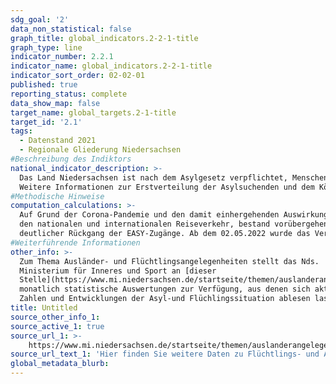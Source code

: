 ```yaml
---
sdg_goal: '2'
data_non_statistical: false
graph_title: global_indicators.2-2-1-title
graph_type: line
indicator_number: 2.2.1
indicator_name: global_indicators.2-2-1-title
indicator_sort_order: 02-02-01
published: true
reporting_status: complete
data_show_map: false
target_name: global_targets.2-1-title
target_id: '2.1'
tags:
  - Datenstand 2021
  - Regionale Gliederung Niedersachsen
#Beschreibung des Indiktors
national_indicator_description: >-
  Das Land Niedersachsen ist nach dem Asylge­setz verpflichtet, Menschen mit ausländischer Staatsangehörigkeit, die im Bundesgebiet um Asyl bitten, aufzunehmen. Die Aufnahmequote richtet sich nach dem sogenannten „Königsteiner Schlüssel". Die Asylsuchenden werden mit Hilfe des bundesweiten Verteilungssystems „EASY" (Erstverteilung von Asyl­suchenden) entsprechend der Aufnahmequote auf die Länder verteilt. Niedersachsen unterhält für diese Personenkreise an den Standorten Braunschweig, Bramsche und Friedland, Oldenburg und Osnabrück der Landes­auf­nah­me­be­hörde Niedersachsen (LAB NI) Aufnahmeeinrichtungen.<br>
  Weitere Informationen zur Erstverteilung der Asylsuchenden und dem Königssteiner Schlüssel finden Sie auf den Internetseiten des [BAMF](https://www.bamf.de/DE/Themen/AsylFluechtlingsschutz/AblaufAsylverfahrens/Erstverteilung/erstverteilung-node.html).
#Methodische Hinweise
computation_calculations: >-
  Auf Grund der Corona-Pandemie und den damit einhergehenden Auswirkungen auf
  den nationalen und internationalen Reiseverkehr, bestand vorübergehend ein
  deutlicher Rückgang der EASY-Zugänge. Ab dem 02.05.2022 wurde das Verteilverfahren „FREE“ Fachanwendung zur Registrierung, Erfassung und Erstverteilung zum vorüber gehenden Schutz eingeführt. Für Kriegsflüchtlinge aus der Ukraine ist die Beantragung einer Aufenthaltserlaubnis zum vorübergehenden Schutz nach §24 des Aufenthaltsgesetztes möglich. Bis zu diesem Zeitpunkt wurden Personen, die unter den §24 AufenthG fallen, in EASY erfasst. Diese Personen wurden auf FREE umgebucht und sind nicht mehr in den EASY Zahlen enthalten.
#Weiterführende Informationen
other_info: >-
  Zum Thema Ausländer- und Flüchtlingsangelegenheiten stellt das Nds.
  Ministerium für Inneres und Sport an [dieser
  Stelle](https://www.mi.niedersachsen.de/startseite/themen/auslanderangelegenheiten/zahlen_daten_fakten/statistische_daten/lagebilder-zu-fluechlings--und-auslaenderangelegenheiten-164283.html)
  monatlich statistische Auswertungen zur Verfügung, aus denen sich aktuelle
  Zahlen und Entwicklungen der Asyl-und Flüchlingssituation ablesen lassen.
title: Untitled
source_other_info_1:
source_active_1: true
source_url_1: >-
    https://www.mi.niedersachsen.de/startseite/themen/auslanderangelegenheiten/zahlen_daten_fakten/statistische_daten/lagebilder-zu-fluechlings--und-auslaenderangelegenheiten-164283.html
source_url_text_1: 'Hier finden Sie weitere Daten zu Flüchtlings- und Ausländerangelegenheiten'
global_metadata_blurb:
---
```

